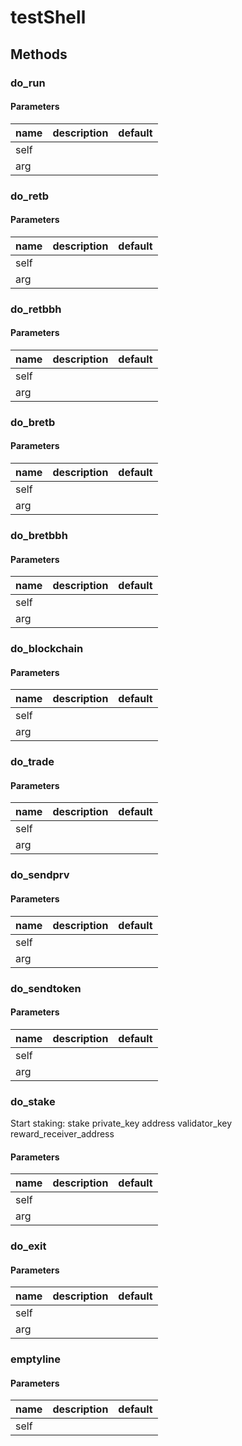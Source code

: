 # testShell




## Methods


### do_run




#### Parameters
name | description | default
--- | --- | ---
self |  | 
arg |  | 





### do_retb




#### Parameters
name | description | default
--- | --- | ---
self |  | 
arg |  | 





### do_retbbh




#### Parameters
name | description | default
--- | --- | ---
self |  | 
arg |  | 





### do_bretb




#### Parameters
name | description | default
--- | --- | ---
self |  | 
arg |  | 





### do_bretbbh




#### Parameters
name | description | default
--- | --- | ---
self |  | 
arg |  | 





### do_blockchain




#### Parameters
name | description | default
--- | --- | ---
self |  | 
arg |  | 





### do_trade




#### Parameters
name | description | default
--- | --- | ---
self |  | 
arg |  | 





### do_sendprv




#### Parameters
name | description | default
--- | --- | ---
self |  | 
arg |  | 





### do_sendtoken




#### Parameters
name | description | default
--- | --- | ---
self |  | 
arg |  | 





### do_stake


Start staking: stake private_key address validator_key reward_receiver_address 

#### Parameters
name | description | default
--- | --- | ---
self |  | 
arg |  | 





### do_exit




#### Parameters
name | description | default
--- | --- | ---
self |  | 
arg |  | 





### emptyline




#### Parameters
name | description | default
--- | --- | ---
self |  | 




